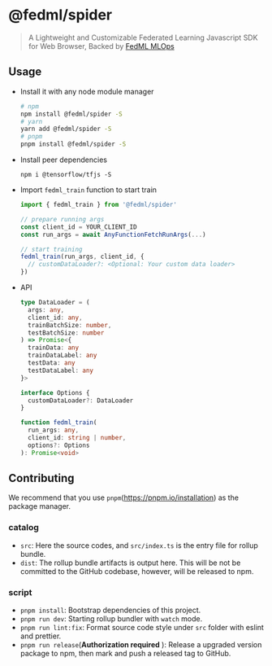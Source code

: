# @fedml/spider

> A Lightweight and Customizable Federated Learning Javascript SDK for Web Browser, Backed by [FedML MLOps](https://open.fedml.ai)

## Usage

- Install it with any node module manager
  ```bash
  # npm
  npm install @fedml/spider -S
  # yarn
  yarn add @fedml/spider -S
  # pnpm
  pnpm install @fedml/spider -S
  ```

- Install peer dependencies

  `npm i @tensorflow/tfjs -S`

- Import `fedml_train` function to start train
  ``` javascript
  import { fedml_train } from '@fedml/spider'

  // prepare running args 
  const client_id = YOUR_CLIENT_ID
  const run_args = await AnyFunctionFetchRunArgs(...)

  // start training
  fedml_train(run_args, client_id, {
    // customDataLoader?: <Optional: Your custom data loader>
  })
  ```

- API

  ```ts
  type DataLoader = (
    args: any,
    client_id: any,
    trainBatchSize: number,
    testBatchSize: number
  ) => Promise<{
    trainData: any
    trainDataLabel: any
    testData: any
    testDataLabel: any
  }>

  interface Options {
    customDataLoader?: DataLoader
  }

  function fedml_train(
    run_args: any,
    client_id: string | number,
    options?: Options
  ): Promise<void>
  ```

## Contributing
We recommend that you use `pnpm`(https://pnpm.io/installation) as the package manager.

### catalog
- `src`: Here the source codes, and `src/index.ts` is the entry file for rollup bundle.
- `dist`: The rollup bundle artifacts is output here. This will be not be committed to the GitHub codebase, however, will be released to npm.

### script
- `pnpm install`: Bootstrap dependencies of this project.
- `pnpm run dev`: Starting rollup bundler with `watch` mode.
- `pnpm run lint:fix`: Format source code style under `src` folder with eslint and prettier.
- `pnpm run release`(**Authorization required**
): Release a upgraded version package to npm, then mark and push a released tag to GitHub.
